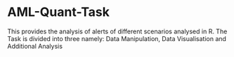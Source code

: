 # AML-Quant-Task
This provides the analysis of alerts of different scenarios analysed in R. 
The Task is divided into three namely: Data Manipulation, Data Visualisation and Additional Analysis
